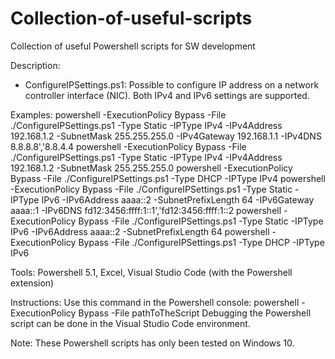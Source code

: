 # Collection-of-useful-scripts
Collection of useful Powershell scripts for SW development

Description: 

- ConfigureIPSettings.ps1: 
Possible to configure IP address on a network controller interface (NIC). 
Both IPv4 and IPv6 settings are supported.

Examples:
powershell -ExecutionPolicy Bypass -File ./ConfigureIPSettings.ps1 -Type Static -IPType IPv4 -IPv4Address 192.168.1.2 -SubnetMask 255.255.255.0 -IPv4Gateway 192.168.1.1 -IPv4DNS 8.8.8.8','8.8.4.4
powershell -ExecutionPolicy Bypass -File ./ConfigureIPSettings.ps1 -Type Static -IPType IPv4 -IPv4Address 192.168.1.2 -SubnetMask 255.255.255.0 
powershell -ExecutionPolicy Bypass -File ./ConfigureIPSettings.ps1 -Type DHCP -IPType IPv4
powershell -ExecutionPolicy Bypass -File ./ConfigureIPSettings.ps1 -Type Static -IPType IPv6 -IPv6Address aaaa::2 -SubnetPrefixLength 64 -IPv6Gateway aaaa::1 -IPv6DNS fd12:3456:ffff:1::1','fd12:3456:ffff:1::2
powershell -ExecutionPolicy Bypass -File ./ConfigureIPSettings.ps1 -Type Static -IPType IPv6 -IPv6Address aaaa::2 -SubnetPrefixLength 64
powershell -ExecutionPolicy Bypass -File ./ConfigureIPSettings.ps1 -Type DHCP -IPType IPv6

Tools: 
Powershell 5.1, Excel, Visual Studio Code (with the Powershell extension)

Instructions: 
Use this command in the Powershell console: powershell -ExecutionPolicy Bypass -File pathToTheScript
Debugging the Powershell script can be done in the Visual Studio Code environment.

Note: These Powershell scripts has only been tested on Windows 10.
